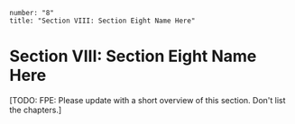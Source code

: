```metadata
number: "8"
title: "Section VIII: Section Eight Name Here"
```

# Section VIII: Section Eight Name Here

[TODO: FPE: Please update with a short overview of this section. Don't list the chapters.]
